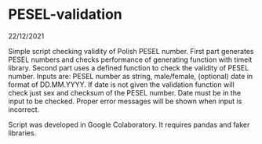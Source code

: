 # PESEL-validation

22/12/2021

Simple script checking validity of Polish PESEL number. First part generates PESEL numbers and checks performance of generating function with timeit library.
Second part uses a defined function to check the validity of PESEL number. Inputs are: PESEL number as string, male/female, (optional) date in format of DD.MM.YYYY. If date is not given the validation function will check just sex and checksum of the PESEL number. Date must be in the input to be checked. Proper error messages will be shown when input is incorrect.

Script was developed in Google Colaboratory. It requires pandas and faker libraries.
